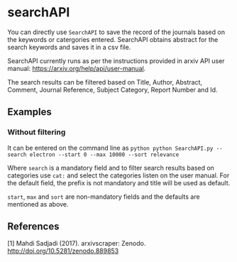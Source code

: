 # searchAPI

You can directly use `SearchAPI` to save the record of the journals based on the keywords or catergories entered. SearchAPI obtains abstract for the search keywords and saves it in a csv file.

SearchAPI currently runs as per the instructions provided in arxiv API user manual: https://arxiv.org/help/api/user-manual. 

The search results can be filtered based on Title, Author, Abstract, Comment, Journal Reference, Subject Category, Report Number and Id. 

## Examples

### Without filtering
It can be entered on the command line as
	```python
	python SearchAPI.py --search electron --start 0 --max 10000 --sort relevance
	```

Where `search` is a mandatory field and to filter search results based on categories use `cat:` and select the categories listen on the user manual. For the default field, the prefix is not mandatory and title will be used as default.   

`start`, `max` and `sort` are non-mandatory fields and the defaults are mentioned as above.


## References
<a id="1">[1]</a> 
Mahdi Sadjadi (2017). arxivscraper: Zenodo. http://doi.org/10.5281/zenodo.889853